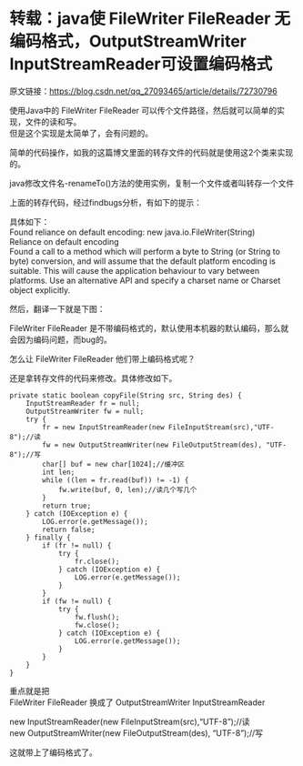 # 转载：java使 FileWriter FileReader 无编码格式，OutputStreamWriter InputStreamReader可设置编码格式

原文链接：https://blog.csdn.net/qq_27093465/article/details/72730796

使用Java中的 FileWriter FileReader 可以传个文件路径，然后就可以简单的实现，文件的读和写。<br/>
但是这个实现是太简单了，会有问题的。

简单的代码操作，如我的这篇博文里面的转存文件的代码就是使用这2个类来实现的。

java修改文件名-renameTo()方法的使用实例，复制一个文件或者叫转存一个文件

上面的转存代码，经过findbugs分析，有如下的提示：

具体如下：<br/>
Found reliance on default encoding: new java.io.FileWriter(String)<br/>
Reliance on default encoding<br/>
Found a call to a method which will perform a byte to String (or String to byte) conversion, and will assume that the default platform encoding is suitable. This will cause the application behaviour to vary between platforms. Use an alternative API and specify a charset name or Charset object explicitly.

然后，翻译一下就是下图：

FileWriter FileReader 是不带编码格式的，默认使用本机器的默认编码，那么就会因为编码问题，而bug的。

怎么让 FileWriter FileReader 他们带上编码格式呢？

还是拿转存文件的代码来修改。具体修改如下。

```
private static boolean copyFile(String src, String des) {
    InputStreamReader fr = null;
    OutputStreamWriter fw = null;
    try {
        fr = new InputStreamReader(new FileInputStream(src),"UTF-8");//读
        fw = new OutputStreamWriter(new FileOutputStream(des), "UTF-8");//写
        char[] buf = new char[1024];//缓冲区
        int len;
        while ((len = fr.read(buf)) != -1) {
            fw.write(buf, 0, len);//读几个写几个
        }
        return true;
    } catch (IOException e) {
        LOG.error(e.getMessage());
        return false;
    } finally {
        if (fr != null) {
            try {
                fr.close();
            } catch (IOException e) {
                LOG.error(e.getMessage());
            }
        }
        if (fw != null) {
            try {
                fw.flush();
                fw.close();
            } catch (IOException e) {
                LOG.error(e.getMessage());
            }
        }
    }
}

```

重点就是把<br/>
FileWriter FileReader   换成了  OutputStreamWriter InputStreamReader

new InputStreamReader(new FileInputStream(src),“UTF-8”);//读<br/>
new OutputStreamWriter(new FileOutputStream(des), “UTF-8”);//写

这就带上了编码格式了。

